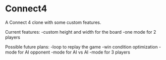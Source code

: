 # Connect4
A Connect 4 clone with some custom features.

Current features:
-custom height and width for the board
-one mode for 2 players

Possible future plans:
-loop to replay the game
-win condition optimization
-mode for AI opponent
-mode for AI vs AI
-mode for 3 players

